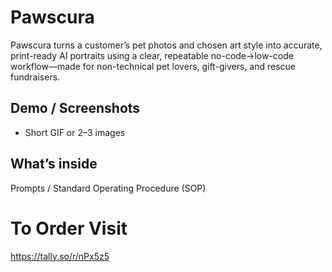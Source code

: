 # Pawscura

Pawscura turns a customer’s pet photos and chosen art style into accurate, print-ready AI portraits using a clear, repeatable no-code→low-code workflow—made for non-technical pet lovers, gift-givers, and rescue fundraisers.

## Demo / Screenshots
- Short GIF or 2–3 images
  
## What’s inside
Prompts / Standard Operating Procedure (SOP)

# To Order Visit 
https://tally.so/r/nPx5z5
